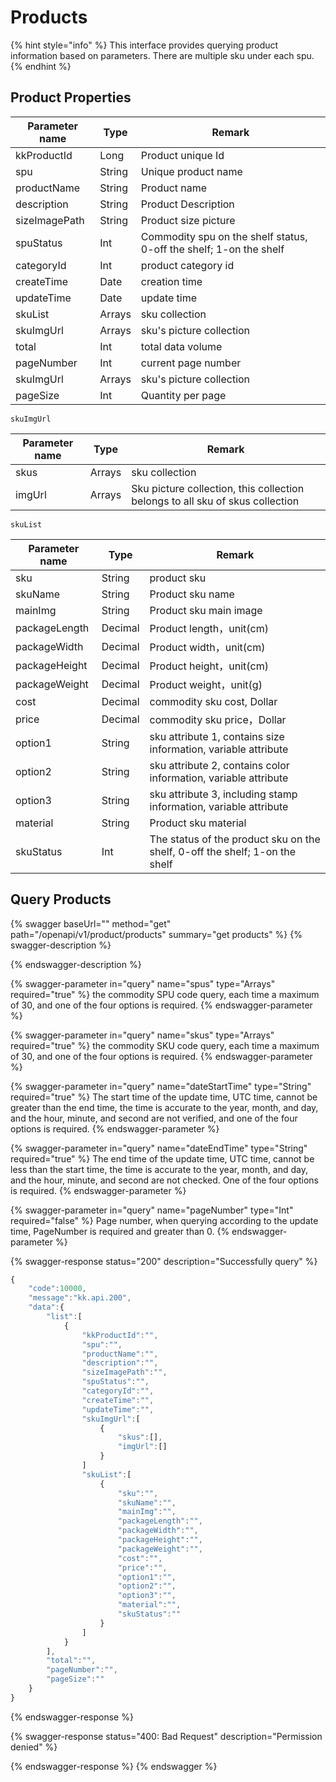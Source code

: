 # Products

{% hint style="info" %}
This interface provides querying product information based on parameters. There are multiple sku under each spu.
{% endhint %}

## Product Properties

| Parameter name | Type   | Remark                                                             |
| -------------- | ------ | ------------------------------------------------------------------ |
| kkProductId    | Long   | Product unique Id                                                  |
| spu            | String | Unique product name                                                |
| productName    | String | Product name                                                       |
| description    | String | Product Description                                                |
| sizeImagePath  | String | Product size picture                                               |
| spuStatus      | Int    | Commodity spu on the shelf status, 0-off the shelf; 1-on the shelf |
| categoryId     | Int    | product category id                                                |
| createTime     | Date   | creation time                                                      |
| updateTime     | Date   | update time                                                        |
| skuList        | Arrays | sku collection                                                     |
| skuImgUrl      | Arrays | sku's picture collection                                           |
| total          | Int    | total data volume                                                  |
| pageNumber     | Int    | current page number                                                |
| skuImgUrl      | Arrays | sku's picture collection                                           |
| pageSize       | Int    | Quantity per page                                                  |

```
skuImgUrl
```

| Parameter name | Type   | Remark                                                                        |
| -------------- | ------ | ----------------------------------------------------------------------------- |
| skus           | Arrays | sku collection                                                                |
| imgUrl         | Arrays | Sku picture collection, this collection belongs to all sku of skus collection |

```
skuList
```

| Parameter name | Type    | Remark                                                                      |
| -------------- | ------- | --------------------------------------------------------------------------- |
| sku            | String  | product sku                                                                 |
| skuName        | String  | Product sku name                                                            |
| mainImg        | String  | Product sku main image                                                      |
| packageLength  | Decimal | Product length，unit(cm)                                                     |
| packageWidth   | Decimal | Product width，unit(cm)                                                      |
| packageHeight  | Decimal | Product height，unit(cm)                                                     |
| packageWeight  | Decimal | Product weight，unit(g)                                                      |
| cost           | Decimal | commodity sku cost, Dollar                                                  |
| price          | Decimal | commodity sku price，Dollar                                                  |
| option1        | String  | sku attribute 1, contains size information, variable attribute              |
| option2        | String  | sku attribute 2, contains color information, variable attribute             |
| option3        | String  | sku attribute 3, including stamp information, variable attribute            |
| material       | String  | Product sku material                                                        |
| skuStatus      | Int     | The status of the product sku on the shelf, 0-off the shelf; 1-on the shelf |

## Query Products

{% swagger baseUrl="" method="get" path="/openapi/v1/product/products" summary="get products" %}
{% swagger-description %}

{% endswagger-description %}

{% swagger-parameter in="query" name="spus" type="Arrays" required="true" %}
the commodity SPU code query, each time a maximum of 30, and one of the four options is required.
{% endswagger-parameter %}

{% swagger-parameter in="query" name="skus" type="Arrays" required="true" %}
the commodity SKU code query, each time a maximum of 30, and one of the four options is required.
{% endswagger-parameter %}

{% swagger-parameter in="query" name="dateStartTime" type="String" required="true" %}
The start time of the update time, UTC time, cannot be greater than the end time, the time is accurate to the year, month, and day, and the hour, minute, and second are not verified, and one of the four options is required.
{% endswagger-parameter %}

{% swagger-parameter in="query" name="dateEndTime" type="String" required="true" %}
The end time of the update time, UTC time, cannot be less than the start time, the time is accurate to the year, month, and day, and the hour, minute, and second are not checked. One of the four options is required.
{% endswagger-parameter %}

{% swagger-parameter in="query" name="pageNumber" type="Int" required="false" %}
Page number, when querying according to the update time, PageNumber is required and greater than 0.
{% endswagger-parameter %}

{% swagger-response status="200" description="Successfully query" %}
```javascript
{
    "code":10000,
    "message":"kk.api.200",
    "data":{
        "list":[
            {
                "kkProductId":"",
                "spu":"",
                "productName":"",
                "description":"",
                "sizeImagePath":"",
                "spuStatus":"",
                "categoryId":"",
                "createTime":"",
                "updateTime":"",
                "skuImgUrl":[
                    {
                        "skus":[],
                        "imgUrl":[]
                    }
                ]
                "skuList":[
                    {
                        "sku":"",
                        "skuName":"",
                        "mainImg":"",
                        "packageLength":"",
                        "packageWidth":"",
                        "packageHeight":"",
                        "packageWeight":"",
                        "cost":"",
                        "price":"",
                        "option1":"",
                        "option2":"",
                        "option3":"",
                        "material":"",
                        "skuStatus":""
                    }
                ]
            }
        ],
        "total":"",
        "pageNumber":"",
        "pageSize":""
    }
}
```
{% endswagger-response %}

{% swagger-response status="400: Bad Request" description="Permission denied" %}

{% endswagger-response %}
{% endswagger %}
